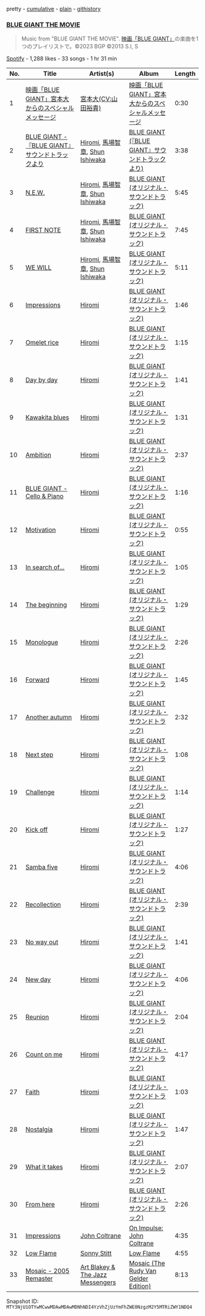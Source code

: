pretty - [cumulative](/playlists/cumulative/37i9dQZF1DXbVbcsQ9UlQH.md) - [plain](/playlists/plain/37i9dQZF1DXbVbcsQ9UlQH) - [githistory](https://github.githistory.xyz/mackorone/spotify-playlist-archive/blob/main/playlists/plain/37i9dQZF1DXbVbcsQ9UlQH)

### [BLUE GIANT THE MOVIE](https://open.spotify.com/playlist/37i9dQZF1DXbVbcsQ9UlQH)

> Music from "BLUE GIANT THE MOVIE"\. <a href="https://bluegiant\-movie.jp/">映画「BLUE GIANT」</a>の楽曲を1つのプレイリストで。©2023 BGP ©2013 S.I, S

[Spotify](https://open.spotify.com/user/spotify) - 1,288 likes - 33 songs - 1 hr 31 min

| No. | Title | Artist(s) | Album | Length |
|---|---|---|---|---|
| 1 | [映画「BLUE GIANT」宮本大からのスペシャルメッセージ](https://open.spotify.com/track/0QtaEWqQCkH1K6mc0ULbZx) | [宮本大\(CV:山田裕貴\)](https://open.spotify.com/artist/6pPlJEq6DwjFFoBUzVKxO5) | [映画「BLUE GIANT」宮本大からのスペシャルメッセージ](https://open.spotify.com/album/39U2stJ1eee7iRl6bZmBjx) | 0:30 |
| 2 | [BLUE GIANT \- 『BLUE GIANT』サウンドトラックより](https://open.spotify.com/track/1EKIT1QnEWYUlN3h20zZQF) | [Hiromi](https://open.spotify.com/artist/7DeuppKQdCVhuWrzzCBBpc), [馬場智章](https://open.spotify.com/artist/68k8V28Llh6Lg8HhKCvLHG), [Shun Ishiwaka](https://open.spotify.com/artist/440Vu15E7JrOSOTlYA819R) | [BLUE GIANT \(『BLUE GIANT』サウンドトラックより\)](https://open.spotify.com/album/2bkSTglYLzxczTGUefP6U3) | 3:38 |
| 3 | [N.E.W.](https://open.spotify.com/track/0uniIrDLtvdypzbMtmLmVV) | [Hiromi](https://open.spotify.com/artist/7DeuppKQdCVhuWrzzCBBpc), [馬場智章](https://open.spotify.com/artist/68k8V28Llh6Lg8HhKCvLHG), [Shun Ishiwaka](https://open.spotify.com/artist/440Vu15E7JrOSOTlYA819R) | [BLUE GIANT \(オリジナル・サウンドトラック\)](https://open.spotify.com/album/4GhDb60eJfeVCHJQdHWooc) | 5:45 |
| 4 | [FIRST NOTE](https://open.spotify.com/track/03IckTW2qNaWUvrOHtuYhL) | [Hiromi](https://open.spotify.com/artist/7DeuppKQdCVhuWrzzCBBpc), [馬場智章](https://open.spotify.com/artist/68k8V28Llh6Lg8HhKCvLHG), [Shun Ishiwaka](https://open.spotify.com/artist/440Vu15E7JrOSOTlYA819R) | [BLUE GIANT \(オリジナル・サウンドトラック\)](https://open.spotify.com/album/4GhDb60eJfeVCHJQdHWooc) | 7:45 |
| 5 | [WE WILL](https://open.spotify.com/track/01qqs2S9rb01JaXSYiaBk0) | [Hiromi](https://open.spotify.com/artist/7DeuppKQdCVhuWrzzCBBpc), [馬場智章](https://open.spotify.com/artist/68k8V28Llh6Lg8HhKCvLHG), [Shun Ishiwaka](https://open.spotify.com/artist/440Vu15E7JrOSOTlYA819R) | [BLUE GIANT \(オリジナル・サウンドトラック\)](https://open.spotify.com/album/4GhDb60eJfeVCHJQdHWooc) | 5:11 |
| 6 | [Impressions](https://open.spotify.com/track/45chgWEwD5M58JBeoeDTnL) | [Hiromi](https://open.spotify.com/artist/7DeuppKQdCVhuWrzzCBBpc) | [BLUE GIANT \(オリジナル・サウンドトラック\)](https://open.spotify.com/album/4GhDb60eJfeVCHJQdHWooc) | 1:46 |
| 7 | [Omelet rice](https://open.spotify.com/track/1rMtTKYzBycXitthdCCbOt) | [Hiromi](https://open.spotify.com/artist/7DeuppKQdCVhuWrzzCBBpc) | [BLUE GIANT \(オリジナル・サウンドトラック\)](https://open.spotify.com/album/4GhDb60eJfeVCHJQdHWooc) | 1:15 |
| 8 | [Day by day](https://open.spotify.com/track/0dBfQbx59cC2pTeb8L44CM) | [Hiromi](https://open.spotify.com/artist/7DeuppKQdCVhuWrzzCBBpc) | [BLUE GIANT \(オリジナル・サウンドトラック\)](https://open.spotify.com/album/4GhDb60eJfeVCHJQdHWooc) | 1:41 |
| 9 | [Kawakita blues](https://open.spotify.com/track/1OGpCBdwb7alciI9bWRyly) | [Hiromi](https://open.spotify.com/artist/7DeuppKQdCVhuWrzzCBBpc) | [BLUE GIANT \(オリジナル・サウンドトラック\)](https://open.spotify.com/album/4GhDb60eJfeVCHJQdHWooc) | 1:31 |
| 10 | [Ambition](https://open.spotify.com/track/4ituSxFMIZ7c2Garynwz9p) | [Hiromi](https://open.spotify.com/artist/7DeuppKQdCVhuWrzzCBBpc) | [BLUE GIANT \(オリジナル・サウンドトラック\)](https://open.spotify.com/album/4GhDb60eJfeVCHJQdHWooc) | 2:37 |
| 11 | [BLUE GIANT \- Cello & Piano](https://open.spotify.com/track/35S4AoF42ihXSzrGzsQLv4) | [Hiromi](https://open.spotify.com/artist/7DeuppKQdCVhuWrzzCBBpc) | [BLUE GIANT \(オリジナル・サウンドトラック\)](https://open.spotify.com/album/4GhDb60eJfeVCHJQdHWooc) | 1:16 |
| 12 | [Motivation](https://open.spotify.com/track/62kaFT52J1vqF16IF1sJrl) | [Hiromi](https://open.spotify.com/artist/7DeuppKQdCVhuWrzzCBBpc) | [BLUE GIANT \(オリジナル・サウンドトラック\)](https://open.spotify.com/album/4GhDb60eJfeVCHJQdHWooc) | 0:55 |
| 13 | [In search of...](https://open.spotify.com/track/0PiwcFnG7NZs92pi4bFMSX) | [Hiromi](https://open.spotify.com/artist/7DeuppKQdCVhuWrzzCBBpc) | [BLUE GIANT \(オリジナル・サウンドトラック\)](https://open.spotify.com/album/4GhDb60eJfeVCHJQdHWooc) | 1:05 |
| 14 | [The beginning](https://open.spotify.com/track/0n4hQ6bdTRLSsQfarmq79z) | [Hiromi](https://open.spotify.com/artist/7DeuppKQdCVhuWrzzCBBpc) | [BLUE GIANT \(オリジナル・サウンドトラック\)](https://open.spotify.com/album/4GhDb60eJfeVCHJQdHWooc) | 1:29 |
| 15 | [Monologue](https://open.spotify.com/track/5OF4jcyun4Q6AD9huDoLA8) | [Hiromi](https://open.spotify.com/artist/7DeuppKQdCVhuWrzzCBBpc) | [BLUE GIANT \(オリジナル・サウンドトラック\)](https://open.spotify.com/album/4GhDb60eJfeVCHJQdHWooc) | 2:26 |
| 16 | [Forward](https://open.spotify.com/track/3YX6mgadbujPhgyK01VzQC) | [Hiromi](https://open.spotify.com/artist/7DeuppKQdCVhuWrzzCBBpc) | [BLUE GIANT \(オリジナル・サウンドトラック\)](https://open.spotify.com/album/4GhDb60eJfeVCHJQdHWooc) | 1:45 |
| 17 | [Another autumn](https://open.spotify.com/track/3mFbJ6Ur7gSAAqxQaY3sbq) | [Hiromi](https://open.spotify.com/artist/7DeuppKQdCVhuWrzzCBBpc) | [BLUE GIANT \(オリジナル・サウンドトラック\)](https://open.spotify.com/album/4GhDb60eJfeVCHJQdHWooc) | 2:32 |
| 18 | [Next step](https://open.spotify.com/track/1lJdtOxdIkrQF1VVyr7auF) | [Hiromi](https://open.spotify.com/artist/7DeuppKQdCVhuWrzzCBBpc) | [BLUE GIANT \(オリジナル・サウンドトラック\)](https://open.spotify.com/album/4GhDb60eJfeVCHJQdHWooc) | 1:08 |
| 19 | [Challenge](https://open.spotify.com/track/5ZpTsHmwv7ArOMiymnQ9vi) | [Hiromi](https://open.spotify.com/artist/7DeuppKQdCVhuWrzzCBBpc) | [BLUE GIANT \(オリジナル・サウンドトラック\)](https://open.spotify.com/album/4GhDb60eJfeVCHJQdHWooc) | 1:14 |
| 20 | [Kick off](https://open.spotify.com/track/33XCFWRcpLua5ieXNQ06p3) | [Hiromi](https://open.spotify.com/artist/7DeuppKQdCVhuWrzzCBBpc) | [BLUE GIANT \(オリジナル・サウンドトラック\)](https://open.spotify.com/album/4GhDb60eJfeVCHJQdHWooc) | 1:27 |
| 21 | [Samba five](https://open.spotify.com/track/5iapIbSEwSCCxtagwGh8Ky) | [Hiromi](https://open.spotify.com/artist/7DeuppKQdCVhuWrzzCBBpc) | [BLUE GIANT \(オリジナル・サウンドトラック\)](https://open.spotify.com/album/4GhDb60eJfeVCHJQdHWooc) | 4:06 |
| 22 | [Recollection](https://open.spotify.com/track/2gtrgPEAWOEJgOD9HRr7b8) | [Hiromi](https://open.spotify.com/artist/7DeuppKQdCVhuWrzzCBBpc) | [BLUE GIANT \(オリジナル・サウンドトラック\)](https://open.spotify.com/album/4GhDb60eJfeVCHJQdHWooc) | 2:39 |
| 23 | [No way out](https://open.spotify.com/track/6oCLj6k5eMP6hHmlur8RyY) | [Hiromi](https://open.spotify.com/artist/7DeuppKQdCVhuWrzzCBBpc) | [BLUE GIANT \(オリジナル・サウンドトラック\)](https://open.spotify.com/album/4GhDb60eJfeVCHJQdHWooc) | 1:41 |
| 24 | [New day](https://open.spotify.com/track/4EIj4zl7WiONGfHPZbksWD) | [Hiromi](https://open.spotify.com/artist/7DeuppKQdCVhuWrzzCBBpc) | [BLUE GIANT \(オリジナル・サウンドトラック\)](https://open.spotify.com/album/4GhDb60eJfeVCHJQdHWooc) | 4:06 |
| 25 | [Reunion](https://open.spotify.com/track/5bYYIp2XyBNUClmYk9S7Yl) | [Hiromi](https://open.spotify.com/artist/7DeuppKQdCVhuWrzzCBBpc) | [BLUE GIANT \(オリジナル・サウンドトラック\)](https://open.spotify.com/album/4GhDb60eJfeVCHJQdHWooc) | 2:04 |
| 26 | [Count on me](https://open.spotify.com/track/5R76q8SvqQZXQivirJeQuO) | [Hiromi](https://open.spotify.com/artist/7DeuppKQdCVhuWrzzCBBpc) | [BLUE GIANT \(オリジナル・サウンドトラック\)](https://open.spotify.com/album/4GhDb60eJfeVCHJQdHWooc) | 4:17 |
| 27 | [Faith](https://open.spotify.com/track/4SW3ublCGqMtkokcAEkAMi) | [Hiromi](https://open.spotify.com/artist/7DeuppKQdCVhuWrzzCBBpc) | [BLUE GIANT \(オリジナル・サウンドトラック\)](https://open.spotify.com/album/4GhDb60eJfeVCHJQdHWooc) | 1:03 |
| 28 | [Nostalgia](https://open.spotify.com/track/5LsVjkfz3N5nY47M5Tbqpo) | [Hiromi](https://open.spotify.com/artist/7DeuppKQdCVhuWrzzCBBpc) | [BLUE GIANT \(オリジナル・サウンドトラック\)](https://open.spotify.com/album/4GhDb60eJfeVCHJQdHWooc) | 1:47 |
| 29 | [What it takes](https://open.spotify.com/track/1KUKTYuHLN2O2PbXrHw1tV) | [Hiromi](https://open.spotify.com/artist/7DeuppKQdCVhuWrzzCBBpc) | [BLUE GIANT \(オリジナル・サウンドトラック\)](https://open.spotify.com/album/4GhDb60eJfeVCHJQdHWooc) | 2:07 |
| 30 | [From here](https://open.spotify.com/track/72jG9eVPLLcibEWX9z77Oy) | [Hiromi](https://open.spotify.com/artist/7DeuppKQdCVhuWrzzCBBpc) | [BLUE GIANT \(オリジナル・サウンドトラック\)](https://open.spotify.com/album/4GhDb60eJfeVCHJQdHWooc) | 2:26 |
| 31 | [Impressions](https://open.spotify.com/track/5Zxl1Bn5HaVg2aeQnFxRgs) | [John Coltrane](https://open.spotify.com/artist/2hGh5VOeeqimQFxqXvfCUf) | [On Impulse: John Coltrane](https://open.spotify.com/album/6yPS0oVk1bztYkyerUAF8N) | 4:35 |
| 32 | [Low Flame](https://open.spotify.com/track/6AYhSDnaJvnFwtgD3Unlpb) | [Sonny Stitt](https://open.spotify.com/artist/217b0uqAzsOOhGcnoANZqj) | [Low Flame](https://open.spotify.com/album/2IP4cee5dknBj24zyROpfC) | 4:55 |
| 33 | [Mosaic \- 2005 Remaster](https://open.spotify.com/track/7fX1jZuluhiOhVx5HKzIBA) | [Art Blakey & The Jazz Messengers](https://open.spotify.com/artist/6ykfXAed2KOLOMI3R0TZdz) | [Mosaic \(The Rudy Van Gelder Edition\)](https://open.spotify.com/album/0ROzOHhkPnjLnHFLJ49Xco) | 8:13 |

Snapshot ID: `MTY3NjU1OTYwMCwwMDAwMDAwMDNhNDI4YzVhZjUzYmFhZWE0NzgzM2Y5MTRiZWY1NDQ4`
